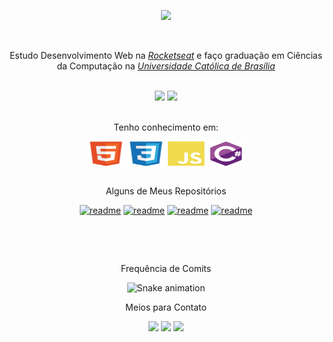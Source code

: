 <p align='center'>
  <img src='https://readme-typing-svg.herokuapp.com?size=35&duration=5500&color=7f3acec&background=000000&center=verdadeiro&vCenter=verdadeiro&width=600&height=60&lines=Ola!+Me+chamo+Gabriel+Duque;Seja+Bem+Vindo+ao+meu+Github!!!)](https://git.io/typing-svg'/>
</p><br>

<div>
  <p align="center">Estudo Desenvolvimento Web na <a href="https://www.rocketseat.com.br/"><i>Rocketseat</i></a> e faço graduação em Ciências da Computação na <a href="https://ucb.catolica.edu.br/portal/"><i>Universidade Católica de Brasília</i></a></p><br>
 </div>
    
<div align="center">
  <img height="160em" src="https://github-readme-stats.vercel.app/api?username=GDuquee&show_icons=true&theme=midnight-purple&include_all_commits=true&count_private=true"/>
  <img height="160em" src="https://github-readme-stats.vercel.app/api/top-langs/?username=GDuquee&layout=compact&langs_count=7&theme=midnight-purple"/>
</div>
  
<div align="center" valign="top"><br>
  <p>Tenho conhecimento em:</p>
  <img align="center" alt="icon-HTML" height="40" width="60" src="https://raw.githubusercontent.com/devicons/devicon/master/icons/html5/html5-original.svg">
  <img align="center" alt="icon-CSS" height="40" width="60" src="https://raw.githubusercontent.com/devicons/devicon/master/icons/css3/css3-original.svg">
  <img align="center" alt="icon-Js" height="40" width="60" src="https://raw.githubusercontent.com/devicons/devicon/master/icons/javascript/javascript-plain.svg">
  <img align="center" alt="icon-Csharp" height="40" width="60" src="https://raw.githubusercontent.com/devicons/devicon/master/icons/csharp/csharp-original.svg">
</div><br>
  
   <p align="center">Alguns de Meus Repositórios</p>
  
  <div align="center">
  
[![readme](https://github-readme-stats.vercel.app/api/pin/?username=GDuquee&repo=Site-Veterinaria&theme=midnight-purple)](https://github.com/GDuquee/Site-Veterinaria)
[![readme](https://github-readme-stats.vercel.app/api/pin/?username=GDuquee&repo=Projeto-Cinema&theme=midnight-purple)](https://github.com/GDuquee/Projeto-Cinema)
[![readme](https://github-readme-stats.vercel.app/api/pin/?username=GDuquee&repo=Projeto-Vacina&theme=midnight-purple)](https://github.com/GDuquee/Projeto-Vacina) 
[![readme](https://github-readme-stats.vercel.app/api/pin/?username=GDuquee&repo=Projeto-Salumar&theme=midnight-purple)](https://github.com/GDuquee/Projeto-Salumar) 
</div><br>
  
<div align="center"> 
  
  <br><p align="center">Frequência de Comits</p>
  
  ![Snake animation](https://github.com/GDuquee/GDuquee/blob/output/github-contribution-grid-snake.svg)
  
  <p>Meios para Contato</p>
  <a href="tel:+55 (61)99866-2512" target="_blank"><img src="https://img.shields.io/badge/WhatsApp-25D366?style=for-the-badge&logo=whatsapp&logoColor=white" target="_blank"></a>
  <a href ="mailto:duquegabriel777@gmail.com"><img src="https://img.shields.io/badge/-Gmail-%23333?style=for-the-badge&logo=gmail&logoColor=white" target="_blank"></a>
  <a href="https://www.linkedin.com/in/gabriel-duque-da-silva-9a425722b/" target="_blank"><img src="https://img.shields.io/badge/-LinkedIn-%230077B5?style=for-the-badge&logo=linkedin&logoColor=white" target="_blank"></a>
  
</div>



